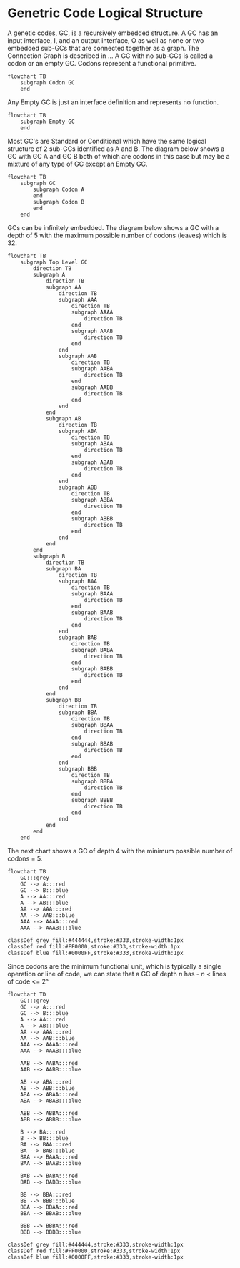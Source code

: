 # Genetric Code Logical Structure

A genetic codes, GC, is a recursively embedded structure. A GC has an input interface, I, and an output interface, O as well as none or two embedded sub-GCs that are connected together as a graph. The Connection Graph is described in ... A GC with no sub-GCs is called a codon or an empty GC. Codons represent a functional primitive.

```mermaid
flowchart TB
    subgraph Codon GC
    end
```

Any Empty GC is just an interface definition and represents no function.

```mermaid
flowchart TB
    subgraph Empty GC
    end
```

Most GC's are Standard or Conditional which have the same logical structure of 2 sub-GCs identified as A and B. The diagram below shows a GC with GC A and GC B both of which are codons in this case but may be a mixture of any type of GC except an Empty GC.

```mermaid
flowchart TB
    subgraph GC
        subgraph Codon A
        end
        subgraph Codon B
        end
    end
```

GCs can be infinitely embedded. The diagram below shows a GC with a depth of 5 with the maximum possible number of codons (leaves) which is 32.

```mermaid
flowchart TB
    subgraph Top Level GC
        direction TB
        subgraph A
            direction TB
            subgraph AA
                direction TB
                subgraph AAA
                    direction TB
                    subgraph AAAA
                        direction TB
                    end
                    subgraph AAAB
                        direction TB
                    end
                end
                subgraph AAB
                    direction TB
                    subgraph AABA
                        direction TB
                    end
                    subgraph AABB
                        direction TB
                    end
                end
            end
            subgraph AB
                direction TB
                subgraph ABA
                    direction TB
                    subgraph ABAA
                        direction TB
                    end
                    subgraph ABAB
                        direction TB
                    end
                end
                subgraph ABB
                    direction TB
                    subgraph ABBA
                        direction TB
                    end
                    subgraph ABBB
                        direction TB
                    end
                end
            end
        end
        subgraph B
            direction TB
            subgraph BA
                direction TB
                subgraph BAA
                    direction TB
                    subgraph BAAA
                        direction TB
                    end
                    subgraph BAAB
                        direction TB
                    end
                end
                subgraph BAB
                    direction TB
                    subgraph BABA
                        direction TB
                    end
                    subgraph BABB
                        direction TB
                    end
                end
            end
            subgraph BB
                direction TB
                subgraph BBA
                    direction TB
                    subgraph BBAA
                        direction TB
                    end
                    subgraph BBAB
                        direction TB
                    end
                end
                subgraph BBB
                    direction TB
                    subgraph BBBA
                        direction TB
                    end
                    subgraph BBBB
                        direction TB
                    end
                end
            end
        end
    end
```

The next chart shows a GC of depth 4 with the minimum possible number of codons = 5.

```mermaid
flowchart TB
    GC:::grey
    GC --> A:::red
    GC --> B:::blue
    A --> AA:::red
    A --> AB:::blue
    AA --> AAA:::red
    AA --> AAB:::blue
    AAA --> AAAA:::red
    AAA --> AAAB:::blue

classDef grey fill:#444444,stroke:#333,stroke-width:1px
classDef red fill:#FF0000,stroke:#333,stroke-width:1px
classDef blue fill:#0000FF,stroke:#333,stroke-width:1px
```

Since codons are the minimum functional unit, which is typically a single operation or line of code, we can state that a GC of depth _n_ has - _n_ < lines of code <= 2ⁿ

```mermaid
flowchart TD
    GC:::grey
    GC --> A:::red
    GC --> B:::blue
    A --> AA:::red
    A --> AB:::blue
    AA --> AAA:::red
    AA --> AAB:::blue
    AAA --> AAAA:::red
    AAA --> AAAB:::blue

    AAB --> AABA:::red
    AAB --> AABB:::blue

    AB --> ABA:::red
    AB --> ABB:::blue
    ABA --> ABAA:::red
    ABA --> ABAB:::blue

    ABB --> ABBA:::red
    ABB --> ABBB:::blue

    B --> BA:::red
    B --> BB:::blue
    BA --> BAA:::red
    BA --> BAB:::blue
    BAA --> BAAA:::red
    BAA --> BAAB:::blue

    BAB --> BABA:::red
    BAB --> BABB:::blue

    BB --> BBA:::red
    BB --> BBB:::blue
    BBA --> BBAA:::red
    BBA --> BBAB:::blue

    BBB --> BBBA:::red
    BBB --> BBBB:::blue

classDef grey fill:#444444,stroke:#333,stroke-width:1px
classDef red fill:#FF0000,stroke:#333,stroke-width:1px
classDef blue fill:#0000FF,stroke:#333,stroke-width:1px
```
